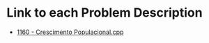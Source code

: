# Link to each Problem Description
* [1160 - Crescimento Populacional.cpp](https://www.urionlinejudge.com.br/judge/pt/problems/view/1160)
